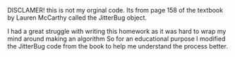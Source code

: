DISCLAMER! this is not my orginal code.
Its from page 158 of the textbook by Lauren McCarthy called the JitterBug object.

I had a great struggle with writing this homework as it was hard to wrap my mind around making an algorithm
So for an educational purpose I modified the JitterBug code from the book to help me understand the process better.
